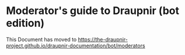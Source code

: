 # Moderator's guide to Draupnir (bot edition)

This Document has moved to https://the-draupnir-project.github.io/draupnir-documentation/bot/moderators

